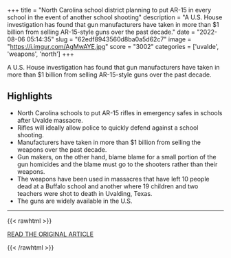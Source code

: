 +++
title = "North Carolina school district planning to put AR-15 in every school in the event of another school shooting"
description = "A U.S. House investigation has found that gun manufacturers have taken in more than $1 billion from selling AR-15-style guns over the past decade."
date = "2022-08-06 05:14:35"
slug = "62edf8943560d8ba0a5d62c7"
image = "https://i.imgur.com/AgMwAYE.jpg"
score = "3002"
categories = ['uvalde', 'weapons', 'north']
+++

A U.S. House investigation has found that gun manufacturers have taken in more than $1 billion from selling AR-15-style guns over the past decade.

## Highlights

- North Carolina schools to put AR-15 rifles in emergency safes in schools after Uvalde massacre.
- Rifles will ideally allow police to quickly defend against a school shooting.
- Manufacturers have taken in more than $1 billion from selling the weapons over the past decade.
- Gun makers, on the other hand, blame blame for a small portion of the gun homicides and the blame must go to the shooters rather than their weapons.
- The weapons have been used in massacres that have left 10 people dead at a Buffalo school and another where 19 children and two teachers were shot to death in Uvalding, Texas.
- The guns are widely available in the U.S.

---

{{< rawhtml >}}
  <p class="article-category">
    <a target="_blank" href="https://www.fox5dc.com/news/north-carolina-school-district-planning-to-put-ar-15-in-every-school-in-the-event-of-another-school-shooting">READ THE ORIGINAL ARTICLE</a>
  </p>
{{< /rawhtml >}}
